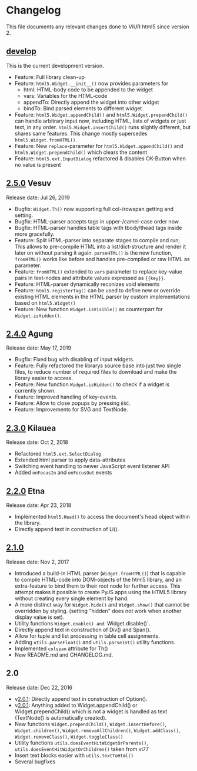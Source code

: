 # Changelog

This file documents any relevant changes done to ViUR html5 since version 2.

## [develop]

This is the current development version.

- Feature: Full library clean-up
- Feature: `html5.Widget.__init__()` now provides parameters for
  - html: HTML-body code to be appended to the widget
  - vars: Variables for the HTML-code
  - appendTo: Directly append the widget into other widget
  - bindTo: Bind parsed elements to different widget
- Feature: `html5.Widget.appendChild()` and `html5.Widget.prependChild()` can handle arbitrary input now, including HTML, lists of widgets or just text, in any order. `html5.Widget.insertChild()` runs slightly different, but shares same features. This change mostly supersedes `html5.Widget.fromHTML()`.
- Feature: New `replace`-parameter for `html5.Widget.appendChild()` and `html5.Widget.prependChild()` which clears the content
- Feature: `html5.ext.InputDialog` refactored & disables OK-Button when no value is present 

## [2.5.0] Vesuv

Release date: Jul 26, 2019

- Bugfix: `Widget.Th()` now supporting full col-/rowspan getting and setting.
- Bugfix: HTML-parser accepts tags in upper-/camel-case order now.
- Bugfix: HTML-parser handles table tags with tbody/thead tags inside more gracefully.
- Feature: Split HTML-parser into separate stages to compile and run; This allows to pre-compile HTML into a list/dict-structure and render it later on without parsing it again. `parseHTML()` is the new function, `fromHTML()` works like before and handles pre-compiled or raw HTML as parameter.
- Feature: `fromHTML()` extended to `vars` parameter to replace key-value pairs in text-nodes and attribute values expressed as `{{key}}`.
- Feature: HTML-parser dynamically reconizes void elements
- Feature: `html5.registerTag()` can be used to define new or override existing HTML elements in the HTML parser by custom implementations based on `html5.Widget()`
- Feature: New function `Widget.isVisible()` as counterpart for `Widget.isHidden()`.

## [2.4.0] Agung

Release date: May 17, 2019

- Bugfix: Fixed bug with disabling of input widgets.
- Feature: Fully refactored the librarys source base into just two single files, to reduce number of required files to download and make the library easier to access.
- Feature: New function `Widget.isHidden()` to check if a widget is currently shown.
- Feature: Improved handling of key-events. 
- Feature: Allow to close popups by pressing `ESC`.
- Feature: Improvements for SVG and TextNode.

## [2.3.0] Kilauea

Release date: Oct 2, 2018

- Refactored `html5.ext.SelectDialog`
- Extended html parser to apply data-attributes
- Switching event handling to newer JavaScript event listener API
- Added `onFocusIn` and `onFocusOut` events

## [2.2.0] Etna

Release date: Apr 23, 2018

- Implemented `html5.Head()` to access the document's head object within the library.
- Directly append text in construction of Li().

## [2.1.0]

Release date: Nov 2, 2017

- Introduced a build-in HTML parser (`Widget.fromHTML()`) that is capable to compile HTML-code into DOM-objects of the html5 library, and an extra-feature to bind them to their root node for further access. This attempt makes it possible to create PyJS apps using the HTML5 library without creating every single element by hand.
- A more distinct way for `Widget.hide()` and `Widget.show()` that cannot be overridden by styling. (setting "hidden" does not work when another display value is set).
- Utility functions `Widget.enable() and `Widget.disable()`.
- Directly append text in construction of Div() and Span().
- Allow for tuple and list processing in table cell assignments.
- Adding `utils.parseFloat()` and `utils.parseInt()` utility functions.
- Implemented `colspan` attribute for Th()
- New README.md and CHANGELOG.md.

## 2.0

Release date: Dec 22, 2016

- v[2.0.1]: Directly append text in construction of Option().
- v[2.0.1]: Anything added to Widget.appendChild() or Widget.prependChild() which is not a widget is handled as text (TextNode() is automatically created).
- New functions `Widget.prependChild()`, `Widget.insertBefore()`, `Widget.children()`, `Widget.removeAllChildren()`,
 `Widget.addClass()`, `Widget.removeClass()`, `Widget.toggleClass()`
- Utility functions `utils.doesEventHitWidgetOrParents()`, `utils.doesEventHitWidgetOrChildren()` taken from vi77
- Insert text blocks easier with `utils.textToHtml()`
- Several bugfixes

[develop]: https://github.com/viur-framework/html5/compare/v2.5.0...develop
[2.5.0]: https://github.com/viur-framework/html5/compare/v2.4.0...v2.5.0
[2.4.0]: https://github.com/viur-framework/html5/compare/v2.3.0...v2.4.0
[2.3.0]: https://github.com/viur-framework/html5/compare/v2.2.0...v2.3.0
[2.2.0]: https://github.com/viur-framework/html5/compare/v2.1.0...v2.2.0
[2.1.0]: https://github.com/viur-framework/html5/compare/v2.0.0...v2.1.0
[2.0.1]: https://github.com/viur-framework/html5/compare/v2.0.0...v2.0.1
